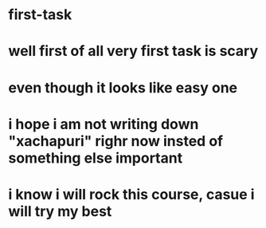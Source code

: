 # first-task

# well first of all very first task is scary

# even though it looks like easy one

# i hope i am not writing down "xachapuri" righr now insted of something else important

# i know i will rock this course, casue i will try my best
